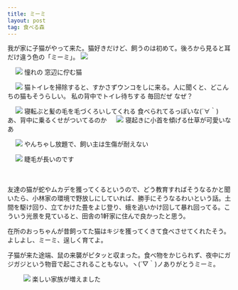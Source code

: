 ```yaml
---
title: ミーミ
layout: post
tag: 食べる森
---
```

我が家に子猫がやって来た。猫好きだけど、飼うのは初めて。後ろから見ると耳だけ違う色の「ミーミ」。
![](https://kobapan.com/f/14584774343_216db2860b.jpg)

　
![](https://kobapan.com/f/14584738733_a95c499766.jpg)
憧れの
窓辺に佇む猫

　
![](https://kobapan.com/f/14561282651_86e359ab8a.jpg)
猫トイレを掃除すると、すかさずウンコをしに来る。人に聞くと、どこんちの猫もそうらしい。
私の背中でトイレ待ちする
毎回だぜ
なぜ？

　
![](https://kobapan.com/f/14561275021_0ae1049db2.jpg)
寝転ぶと髪の毛を毛づくろいしてくれる
食べられてるっぽいな(´∀｀)
あ、背中に乗るくせがついてるのか
　
![](https://kobapan.com/f/14378007000_b5b868f8de.jpg)
寝起きに小首を傾げる仕草が可愛いなあ
　

　
![](https://kobapan.com/f/14528947911_aa3490ac05.jpg)
やんちゃし放題で、飼い主は生傷が耐えない

　
![](https://kobapan.com/f/14509208146_ec28bbf5e0.jpg)
睫毛が長いのです

　
　

友達の猫が蛇やムカデを獲ってくるというので、どう教育すればそうなるかと聞いたら、小林家の環境で野放しにしていれば、勝手にそうなるわいという話。土間を駆け回り、立てかけた畳をよじ登り、蛾を追いかけ回して暴れ回ってる。こういう光景を見ていると、田舎の1軒家に住んで良かったと思う。

在所のおっちゃんが昔飼ってた猫はキジを獲ってくきて食べさせてくれたそう。よしよし、ミーミ、逞しく育てよ。

子猫が来た途端、鼠の来襲がピタッと収まった。食べ物をかじられず、夜中にガジガジという物音で起こされることもない。ヽ(´▽｀)ノありがとうミーミ。
　

　
　
![](https://kobapan.com/f/14563024754_627cb3ca3d.jpg)
楽しい家族が増えました


